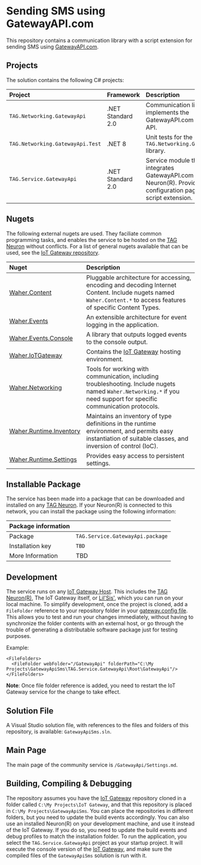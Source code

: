 Sending SMS using GatewayAPI.com 
===================================

This repository contains a communication library with a script extension for sending SMS using [GatewayAPI.com](GatewayAPI.com).

Projects
-----------

The solution contains the following C# projects:

| Project                          | Framework         | Description |
|:---------------------------------|:------------------|:------------|
| `TAG.Networking.GatewayApi`      | .NET Standard 2.0 | Communication library that implements the GatewayAPI.com REST API. |
| `TAG.Networking.GatewayApi.Test` | .NET 8            | Unit tests for the `TAG.Networking.GatewayApi` library.            |
| `TAG.Service.GatewayApi`         | .NET Standard 2.0 | Service module that integrates GatewayAPI.com into a Neuron(R). Provides a configuration page and script extension. |

Nugets
---------

The following external nugets are used. They faciliate common programming tasks, and enables the service to be hosted on the 
[TAG Neuron](https://lab.tagroot.io/Documentation/Index.md) without conflicts. For a list of general nugets available that can
be used, see the [IoT Gateway repository](https://github.com/PeterWaher/IoTGateway).

| Nuget                                                                              | Description |
|:-----------------------------------------------------------------------------------|:------------|
| [Waher.Content](https://www.nuget.org/packages/Waher.Content/)                     | Pluggable architecture for accessing, encoding and decoding Internet Content. Include nugets named `Waher.Content.*` to access features of specific Content Types. |
| [Waher.Events](https://www.nuget.org/packages/Waher.Events/)                       | An extensible architecture for event logging in the application. |
| [Waher.Events.Console](https://www.nuget.org/packages/Waher.Events.Console/)       | A library that outputs logged events to the console output. |
| [Waher.IoTGateway](https://www.nuget.org/packages/Waher.IoTGateway/)               | Contains the [IoT Gateway](https://github.com/PeterWaher/IoTGateway) hosting environment. |
| [Waher.Networking](https://www.nuget.org/packages/Waher.Networking/)               | Tools for working with communication, including troubleshooting. Include nugets named `Waher.Networking.*` if you need support for specific communication protocols. |
| [Waher.Runtime.Inventory](https://www.nuget.org/packages/Waher.Runtime.Inventory/) | Maintains an inventory of type definitions in the runtime environment, and permits easy instantiation of suitable classes, and inversion of control (IoC). |
| [Waher.Runtime.Settings](https://www.nuget.org/packages/Waher.Runtime.Settings/)   | Provides easy access to persistent settings. |

Installable Package
----------------------

The service has been made into a package that can be downloaded and installed on any [TAG Neuron](https://lab.tagroot.io/Documentation/Index.md). 
If your Neuron(R) is connected to this network, you can install the package using the following information:

| Package information                                                                                                              ||
|:-----------------|:---------------------------------------------------------------------------------------------------------------|
| Package          | `TAG.Service.GatewayApi.package`                                                                               |
| Installation key | `TBD`                                                                                                          |
| More Information | TBD                                                                                                            |

## Development

The service runs on any [IoT Gateway Host](https://github.com/PeterWaher/IoTGateway). This includes the
[TAG Neuron(R)](https://lab.tagroot.io/Documentation/Index.md), The IoT Gateway itself, or [Lil'Sis'](https://lils.is/), 
which you can run on your local machine. To simplify development, once the project is cloned, add a `FileFolder` reference
to your repository folder in your [gateway.config file](https://lab.tagroot.io/Documentation/IoTGateway/GatewayConfig.md). 
This allows you to test and run your changes immediately, without having to synchronize the folder contents with an external 
host, or go through the trouble of generating a distributable software package just for testing purposes.

Example:

```
<FileFolders>
  <FileFolder webFolder="/GatewayApi" folderPath="C:\My Projects\GatewayApiSms\TAG.Service.GatewayApi\Root\GatewayApi"/>
</FileFolders>
```

**Note**: Once file folder reference is added, you need to restart the IoT Gateway service for the change to take effect.

## Solution File

A Visual Studio solution file, with references to the files and folders of this repository, is available: `GatewayApiSms.sln`.

## Main Page

The main page of the community service is `/GatewayApi/Settings.md`.

Building, Compiling & Debugging
----------------------------------

The repository assumes you have the [IoT Gateway](https://github.com/PeterWaher/IoTGateway) repository cloned in a folder called
`C:\My Projects\IoT Gateway`, and that this repository is placed in `C:\My Projects\GatewayApiSms`. You can place the
repositories in different folders, but you need to update the build events accordingly. You can also use an installed Neuron(R)
on your development machine, and use it instead of the IoT Gateway. If you do so, you need to update the build events and debug
profiles to match the installation folder. To run the application, you select the `TAG.Service.GatewayApi` project as your startup 
project. It will execute the console version of the [IoT Gateway](https://github.com/PeterWaher/IoTGateway), and make sure the compiled 
files of the `GatewayApiSms` solution is run with it.

